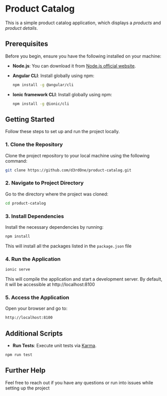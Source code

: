 # Product Catalog

This is a simple product catalog application, which displays a _products_ and _product details_.

## Prerequisites

Before you begin, ensure you have the following installed on your machine:

- **Node.js**: You can download it from [Node.js official website](https://nodejs.org/).
- **Angular CLI**: Install globally using npm:

  ```bash
  npm install -g @angular/cli
  ```

- **Ionic framework CLI**: Install globally using npm:
  ```bash
  npm install -g @ionic/cli
  ```

## Getting Started

Follow these steps to set up and run the project locally.

### 1. Clone the Repository

Clone the project repository to your local machine using the following command:

```bash
git clone https://github.com/d3rdOne/product-catalog.git
```

### 2. Navigate to Project Directory

Go to the directory where the project was cloned:

```bash
cd product-catalog
```

### 3. Install Dependencies

Install the necessary dependencies by running:

```bash
npm install
```

This will install all the packages listed in the `package.json` file

### 4. Run the Application

```bash
ionic serve
```

This will compile the application and start a development server.
By default, it will be accessible at http://localhost:8100

### 5. Access the Application

Open your browser and go to:

```bash
http://localhost:8100
```

## Additional Scripts

- **Run Tests**: Execute unit tests via [Karma](https://karma-runner.github.io/).

```bash
npm run test
```

## Further Help

Feel free to reach out if you have any questions or run into issues while setting up the project

